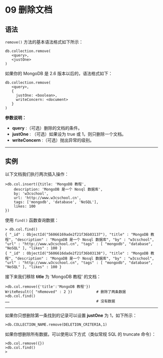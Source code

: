 # 09 删除文档

## 语法

​`remove()` ​方法的基本语法格式如下所示：

```she
db.collection.remove(
   <query>,
   <justOne>
)
```

如果你的 MongoDB 是 2.6 版本以后的，语法格式如下：

```shell
db.collection.remove(
   <query>,
   {
     justOne: <boolean>,
     writeConcern: <document>
   }
)
```

**参数说明：**

- **query** :（可选）删除的文档的条件。
- **justOne** : （可选）如果设为 true 或 1，则只删除一个文档。
- **writeConcern** :（可选）抛出异常的级别。

---

## 实例

以下文档我们执行两次插入操作：

```shell
>db.col.insert({title: 'MongoDB 教程', 
    description: 'MongoDB 是一个 Nosql 数据库',
    by: 'w3cschool',
    url: 'http://www.w3cschool.cn',
    tags: ['mongodb', 'database', 'NoSQL'],
    likes: 100
})
```

使用 ​`find()`​ 函数查询数据：

```shell
> db.col.find()
{ "_id" : ObjectId("56066169ade2f21f36b03137"), "title" : "MongoDB 教程", "description" : "MongoDB 是一个 Nosql 数据库", "by" : "w3cschool", "url" : "http://www.w3cschool.cn", "tags" : [ "mongodb", "database", "NoSQL" ], "likes" : 100 }
{ "_id" : ObjectId("5606616dade2f21f36b03138"), "title" : "MongoDB 教程", "description" : "MongoDB 是一个 Nosql 数据库", "by" : "w3cschool", "url" : "http://www.w3cschool.cn", "tags" : [ "mongodb", "database", "NoSQL" ], "likes" : 100 }
```

接下来我们移除 **title** 为 'MongoDB 教程' 的文档：

```shell
>db.col.remove({'title':'MongoDB 教程'})
WriteResult({ "nRemoved" : 2 })           # 删除了两条数据
>db.col.find()
……                                        # 没有数据
```

---

如果你只想删除第一条找到的记录可以设置 **justOne** 为 1，如下所示：

```shell
>db.COLLECTION_NAME.remove(DELETION_CRITERIA,1)
```

如果你想删除所有数据，可以使用以下方式（类似常规 SQL 的 truncate 命令）：

```shell
>db.col.remove({})
>db.col.find()
>
```
